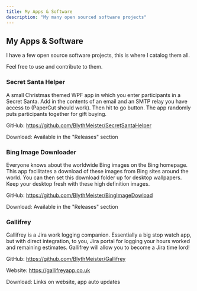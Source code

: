 ```yaml
---
title: My Apps & Software
description: "My many open sourced software projects"
---
```


## My Apps & Software

I have a few open source software projects, this is where I catalog them all.

Feel free to use and contribute to them.

### Secret Santa Helper

A small Christmas themed WPF app in which you enter participants in a Secret Santa.
Add in the contents of an email and an SMTP relay you have access to (PaperCut should work).
Then hit to go button. The app randomly puts participants together for gift buying.

GitHub: <https://github.com/BlythMeister/SecretSantaHelper>

Download: Available in the "Releases" section

### Bing Image Downloader

Everyone knows about the worldwide Bing images on the Bing homepage.
This app facilitates a download of these images from Bing sites around the world.
You can then set this download folder up for desktop wallpapers.
Keep your desktop fresh with these high definition images.

GitHub: <https://github.com/BlythMeister/BingImageDowload>

Download: Available in the "Releases" section

### Gallifrey

Gallifrey is a Jira work logging companion.
Essentially a big stop watch app, but with direct integration, to you, Jira portal for logging your hours worked and remaining estimates.
Gallifrey will allow you to become a Jira time lord!

GitHub: <https://github.com/BlythMeister/Gallifrey>

Website: <https://gallifreyapp.co.uk>

Download: Links on website, app auto updates
